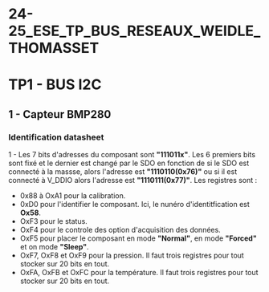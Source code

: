 # 24-25_ESE_TP_BUS_RESEAUX_WEIDLE_THOMASSET

# TP1 - BUS I2C
## 1 - Capteur BMP280
### Identification datasheet
1 - 
Les 7 bits d'adresses du composant sont **"111011x"**. Les 6 premiers bits sont fixé et le dernier est changé par le SDO en fonction de si le SDO est connecté à la massse, alors l'adresse est **"1110110(0x76)"** ou si il est connecté à V_DDIO alors l'adresse est **"1110111(0x77)"**.
Les registres sont : 
- 0x88 à OxA1 pour la calibration.
- 0xD0 pour l'identifier le composant. Ici, le nunéro d'identitfication est **Ox58**.
- OxF3 pour le status.
- OxF4 pour le controle des option d'acquisition des données.
- OxF5 pour placer le composant en mode **"Normal"**, en mode **"Forced"** et on mode **"Sleep"**.
- OxF7, OxF8 et OxF9 pour la pression. Il faut trois registres pour tout stocker sur 20 bits en tout. 
- OxFA, OxFB et OxFC pour la température. Il faut trois registres pour tout stocker sur 20 bits en tout. 
